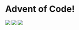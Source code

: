 # Advent of Code! 

[![](https://img.shields.io/badge/2023%20Stars%20⭐-16/50-yellow?logo=rust)](./_2023)
![](https://img.shields.io/badge/2022%20Stars%20⭐-0/50-yellow?logo=serverfault)
[![](https://img.shields.io/badge/2021%20Stars%20⭐-31/50-yellow?logo=clojure)](./_2021)

